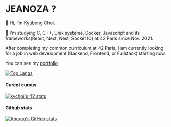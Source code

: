 # JEANOZA ?

👋 Hi, I’m Kyubong Choi.

🌱 I'm studying C, C++, Unix systeme, Docker, Javascript and its frameworks(React, Next, Nest, Socket IO) at 42 Paris since Nov. 2021.

After completing my common curriculum at 42 Paris, I am currently looking for a job in web development (Backend, Frontend, or Fullstack) starting now.

You can see my [portfolio](https://portfolio2023-jeanoza.vercel.app/)

[![Top Langs](https://github-readme-stats.vercel.app/api/top-langs/?username=jeanoza&layout=compact&theme=tokyonight)](https://github.com/anuraghazra/github-readme-stats)

#### Curent cursus

[![kychoi's 42 stats](https://badge42.vercel.app/api/v2/cl3h7pd9i007309lcn3cxrbo9/stats?cursusId=21&coalitionId=48)](https://github.com/JaeSeoKim/badge42)

#### Github stats

[![Anurag's GitHub stats](https://github-readme-stats.vercel.app/api?username=jeanoza&theme=tokyonight)](https://github.com/anuraghazra/github-readme-stats)

